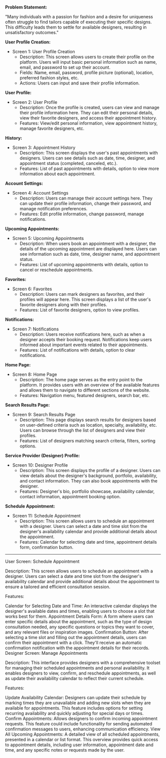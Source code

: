 **Problem Statement:**

"Many individuals with a passion for fashion and a desire for uniqueness often struggle to find tailors capable of executing their specific designs. This difficulty leads them to settle for available designers, resulting in unsatisfactory outcomes."

**User Profile Creation:**
- Screen 1: User Profile Creation
  - Description: This screen allows users to create their profile on the platform. Users will input basic personal information such as name, email, and password to set up their account.
  - Fields: Name, email, password, profile picture (optional), location, preferred fashion styles, etc.
  - Actions: Users can input and save their profile information.

**User Profile:**
- Screen 2: User Profile
  - Description: Once the profile is created, users can view and manage their profile information here. They can edit their personal details, view their favorite designers, and access their appointment history.
  - Features: View/edit personal information, view appointment history, manage favorite designers, etc.

**History:**
- Screen 3: Appointment History
  - Description: This screen displays the user's past appointments with designers. Users can see details such as date, time, designer, and appointment status (completed, canceled, etc.).
  - Features: List of past appointments with details, option to view more information about each appointment.

**Account Settings:**
- Screen 4: Account Settings
  - Description: Users can manage their account settings here. They can update their profile information, change their password, and manage notification preferences.
  - Features: Edit profile information, change password, manage notifications.

**Upcoming Appointments:**
- Screen 5: Upcoming Appointments
  - Description: When users book an appointment with a designer, the details of the upcoming appointment are displayed here. Users can see information such as date, time, designer name, and appointment status.
  - Features: List of upcoming appointments with details, option to cancel or reschedule appointments.

**Favorites:**
- Screen 6: Favorites
  - Description: Users can mark designers as favorites, and their profiles will appear here. This screen displays a list of the user's favorite designers along with their profiles.
  - Features: List of favorite designers, option to view profiles.

**Notifications:**
- Screen 7: Notifications
  - Description: Users receive notifications here, such as when a designer accepts their booking request. Notifications keep users informed about important events related to their appointments.
  - Features: List of notifications with details, option to clear notifications.

**Home Page:**
- Screen 8: Home Page
  - Description: The home page serves as the entry point to the platform. It provides users with an overview of the available features and allows them to navigate to different sections of the website.
  - Features: Navigation menu, featured designers, search bar, etc.

**Search Results Page:**
- Screen 9: Search Results Page
  - Description: This page displays search results for designers based on user-defined criteria such as location, specialty, availability, etc. Users can browse through the list of designers and view their profiles.
  - Features: List of designers matching search criteria, filters, sorting options.

**Service Provider (Designer) Profile:**
- Screen 10: Designer Profile
  - Description: This screen displays the profile of a designer. Users can view details about the designer's background, portfolio, availability, and contact information. They can also book appointments with the designer.
  - Features: Designer's bio, portfolio showcase, availability calendar, contact information, appointment booking option.

**Schedule Appointment:**
- Screen 11: Schedule Appointment
  - Description: This screen allows users to schedule an appointment with a designer. Users can select a date and time slot from the designer's availability calendar and provide additional details about the appointment.
  - Features: Calendar for selecting date and time, appointment details form, confirmation button.


-------------

User Screen: Schedule Appointment

Description: This screen allows users to schedule an appointment with a designer. Users can select a date and time slot from the designer's availability calendar and provide additional details about the appointment to ensure a tailored and efficient consultation session.

Features:

Calendar for Selecting Date and Time: An interactive calendar displays the designer's available dates and times, enabling users to choose a slot that works best for them.
Appointment Details Form: A form where users can enter specific details about the appointment, such as the type of design consultation needed, any specific questions or topics they want to cover, and any relevant files or inspiration images.
Confirmation Button: After selecting a time slot and filling out the appointment details, users can confirm their appointment with a click. They'll receive an automatic confirmation notification with the appointment details for their records.
Designer Screen: Manage Appointments

Description: This interface provides designers with a comprehensive toolset for managing their scheduled appointments and personal availability. It enables designers to view, confirm, and reschedule appointments, as well as update their availability calendar to reflect their current schedule.

Features:

Update Availability Calendar: Designers can update their schedule by marking times they are unavailable and adding new slots when they are available for appointments. This feature includes options for setting recurring availability and quickly adjusting for special days or times.
Confirm Appointments: Allows designers to confirm incoming appointment requests. This feature could include functionality for sending automated confirmation messages to users, enhancing communication efficiency.
View All Upcoming Appointments: A detailed view of all scheduled appointments, presented in a calendar or list format. This overview provides quick access to appointment details, including user information, appointment date and time, and any specific notes or requests made by the user.
